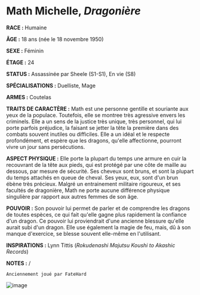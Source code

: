 # Math Michelle, *Dragonière*

**RACE :** Humaine

**ÂGE :** 18 ans (née le 18 novembre 1950)

**SEXE :** Féminin

**ÉTAGE :** 24

**STATUS :** Assassinée par Sheele (S1-S1), En vie (S8)

**SPÉCIALISATIONS :** Duelliste, Mage

**ARMES :** Coutelas

**TRAITS DE CARACTÈRE :** Math est une personne gentille et souriante aux yeux de la populace. Toutefois, elle se montree très agressive envers les criminels. Elle a un sens de la justice très unique, très personnel, qui lui porte parfois préjudice, la faisant se jetter la tête la première dans des combats souvent inutiles ou difficiles. Elle a un idéal et le respecte profondément, et espère que les dragons, qu'elle affectionne, pourront vivre un jour sans persécutions.

**ASPECT PHYSIQUE :** Elle porte la plupart du temps une armure en cuir la recouvrant de la tête aux pieds, qui est protégé par une côte de maille au dessous, par mesure de sécurité. Ses cheveux sont bruns, et sont la plupart du temps attachés en queue de cheval. Ses yeux, eux, sont d'un brun ébène très précieux. Malgré un entrainement militaire rigoureux, et ses facultés de dragonière, Math ne porte aucune différence physique singulière par rapport aux autres femmes de son âge.

**POUVOIR :** Son pouvoir lui permet de parler et de comprendre les dragons de toutes espèces, ce qui fait qu'elle gagne plus rapidement la confiance d'un dragon. Ce pouvoir lui proviendrait d'une ancienne blessure qu'elle aurait subi d'un dragon. Elle use également la magie de feu, mais, dû à son manque d'exercice, se blesse souvent elle-même en l'utilisant.

**INSPIRATIONS :** Lynn Tittis (*Rokudenashi Majutsu Koushi to Akashic Records*)

**NOTES :** /

`Anciennement joué par FateHard`

![image](https://data.enyxia.fr/images/characters/math.png)
